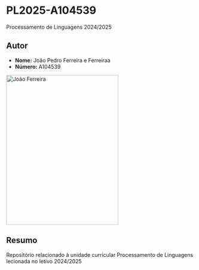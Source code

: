 # PL2025-A104539

Processamento de Linguagens 2024/2025


## Autor 

- **Nome:** João Pedro Ferreira e Ferreiraa
- **Número:** A104539


<img src="img/JoãoFerreira.jpg" alt="João Ferreira" width="300" height="400">


## Resumo 

Repositório relacionado à unidade curricular Processamento de Linguagens lecionada no letivo 2024/2025
